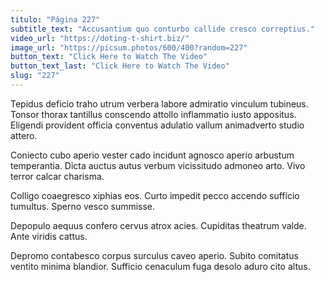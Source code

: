 ```yaml
---
titulo: "Página 227"
subtitle_text: "Accusantium quo conturbo callide cresco correptius."
video_url: "https://doting-t-shirt.biz/"
image_url: "https://picsum.photos/600/400?random=227"
button_text: "Click Here to Watch The Video"
button_text_last: "Click Here to Watch The Video"
slug: "227"
---
```


Tepidus deficio traho utrum verbera labore admiratio vinculum tubineus. Tonsor thorax tantillus conscendo attollo inflammatio iusto appositus. Eligendi provident officia conventus adulatio vallum animadverto studio attero.

Coniecto cubo aperio vester cado incidunt agnosco aperio arbustum temperantia. Dicta auctus autus verbum vicissitudo admoneo arto. Vivo terror calcar charisma.

Colligo coaegresco xiphias eos. Curto impedit pecco accendo sufficio tumultus. Sperno vesco summisse.

Depopulo aequus confero cervus atrox acies. Cupiditas theatrum valde. Ante viridis cattus.

Depromo contabesco corpus surculus caveo aperio. Subito comitatus ventito minima blandior. Sufficio cenaculum fuga desolo aduro cito altus.
